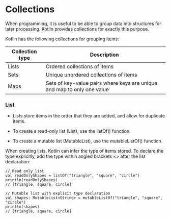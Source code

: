 # Collections

When programming, it is useful to be able to group data into structures for later processing. Kotlin provides collections for exactly this purpose.

Kotlin has the following collections for grouping items:

| Collection type | Description                                                             |
| --------------- | ----------------------------------------------------------------------- |
| Lists           | Ordered collections of items                                            |
| Sets            | Unique unordered collections of items                                   |
| Maps            | Sets of key-value pairs where keys are unique and map to only one value |

### List

-   Lists store items in the order that they are added, and allow for duplicate items.

-   To create a read-only list (List), use the listOf() function.

-   To create a mutable list (MutableList), use the mutableListOf() function.

When creating lists, Kotlin can infer the type of items stored. To declare the type explicitly, add the type within angled brackets <> after the list declaration:

```
// Read only list
val readOnlyShapes = listOf("triangle", "square", "circle")
println(readOnlyShapes)
// [triangle, square, circle]

// Mutable list with explicit type declaration
val shapes: MutableList<String> = mutableListOf("triangle", "square", "circle")
println(shapes)
// [triangle, square, circle]
```
